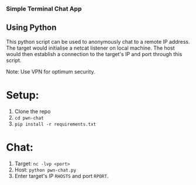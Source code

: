 ### Simple Terminal Chat App
## Using Python

This python script can be used to anonymously chat to a remote IP address. 
The target would initialise a netcat listener on local machine.
The host would then establish a connection to the target's IP and port through this script.

Note: Use VPN for optimum security.

# Setup: 
1. Clone the repo
2. `cd pwn-chat`
3. `pip install -r requirements.txt`

# Chat:
1. Target: `nc -lvp <port>`
2. Host: `python pwn-chat.py`
3. Enter target's IP `RHOSTS` and port `RPORT`.
